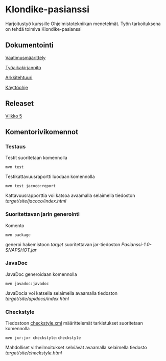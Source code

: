 # Klondike-pasianssi

Harjoitustyö kurssille Ohjelmistotekniikan menetelmät. Työn tarkoituksena on tehdä toimiva Klondike-pasianssi

## Dokumentointi
[Vaatimusmäärittely](https://github.com/juliagron/otm-harjoitustyo/blob/master/dokumentointi/vaatimusmaarittely.md)

[Työaikakirjanpito](https://github.com/juliagron/otm-harjoitustyo/blob/master/dokumentointi/tuntikirjanpito.md)

[Arkkitehtuuri](https://github.com/juliagron/otm-harjoitustyo/blob/master/dokumentointi/arkkitehtuuri.md)

[Käyttöohje](https://github.com/juliagron/otm-harjoitustyo/blob/master/dokumentointi/kayttoohje.md)

## Releaset

[Viikko 5](https://github.com/juliagron/otm-harjoitustyo/releases/tag/viikko5)

## Komentorivikomennot

### Testaus
Testit suoritetaan komennolla

    mvn test

Testikattavuusraportti luodaan komennolla

    mvn test jacoco:report

Kattavuusrapporttia voi katsoa avaamalla selaimella tiedoston *target/site/jacoco/index.html*

### Suoritettavan jarin generointi

Komento

    mvn package

generoi hakemistoon *target* suoritettavan jar-tiedoston *Pasianssi-1.0-SNAPSHOT.jar*

### JavaDoc

JavaDoc generoidaan komennolla

    mvn javadoc:javadoc

JavaDocia voi katsella selaimella avaamalla tiedoston *target/site/apidocs/index.html*

### Checkstyle

Tiedostoon [checkstyle.xml](https://github.com/juliagron/otm-harjoitustyo/blob/master/Pasianssi/checkstyle.xml) määrittelemät tarkistukset suoritetaan komennolla

    mvn jxr:jxr checkstyle:checkstyle

Mahdolliset virheilmoitukset selviävät avaamalla selaimella tiedosto *target/site/checkstyle.html*

